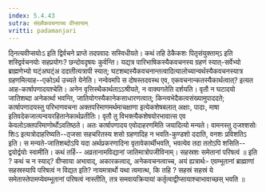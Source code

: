 ```yaml
---
index: 5.4.43
sutra: संख्यैकवचनाच्च वीप्सायाम्
vritti: padamanjari
---
```


 ठ्नित्यवीप्सयोःऽ इति द्विर्वचने प्राप्ते तदपवादः सस्विधीयते। कथं तहि ठेकैकशः पितृसंयुक्ताम्ऽ इति शस्द्विर्वचनयोः सहप्रयोगः? छन्दोवदृषयः कुर्वन्ति। यद्यत्र पारिभाषिकस्यैकवचनस्य ग्रहणं स्यात्-सर्वेभ्यो ब्राह्मणेभ्यो घट्ंअघट्ंअ ददातीत्यत्रापी स्यात्; घटशब्दस्यैकवचनान्तत्वादित्यालोच्यान्वर्थस्यैकवचनस्यात्र ग्रहणमित्याह--एकोऽर्थ उच्यते येनेति। नन्वेवमपि स दोषस्तदवस्थ एव, एकवचनान्कतस्यैकार्थत्वात्? इत्यत आह-कार्षापणादयश्चेति। अनेन वृत्तिस्थैकार्थताऽऽश्रीयते, न वाक्यगतेति दर्शयति। वृतौ न घटादयो जातिशब्दा अनेकार्था भवन्ति, जातियोगस्यैकानेकसाधारणत्वात्; किन्त्वभेदैकत्वसंख्यामुपाददते; कार्षापणादयस्तु परिभाणवचना अक्तपरिमाणमर्थमाचक्षाणा इत्येकशेषबलात् अक्षाः, पादाः, माषा इतिवदेकजात्यन्वयरहितानेकार्थप्रतीतिः। वृतौ तु विभक्त्यैकशेषयोरभावात्स एव केवलोऽक्तपरिमाणोर्थोऽवतिष्ठते। अतः कार्षापणादय एवोदाहरणमिति जयादित्यो मन्यते। वामनस्तु ठ्जश्शसोः शिःऽ इत्यत्रोदाहरिष्यति--ठ्जसा सहचरितस्य शसो ग्रहणादिह न भवति-कुण्डशो ददाति, वनशः प्रविशतिऽ इति। स मन्यते-जातिशब्दोऽपि यदा अर्थप्रकरणादिना वृतावेकार्थीभवति, भवत्येव तदा ततोऽपि शसिति--द्वयोर्द्वयोः स्वामीति। कथं तर्हि-- अव्रतानामविद्यानां जातिमात्रोपजीविनाम्। सहस्रशः समेतानां परिषत्वं ॥ इति ? कथं च न स्याद्? वीप्साया अभावाद्, अकारकत्वाद्, अनेकवचनत्वाच्च, अयं ह्यत्रार्थः- एवम्भूतानां ब्राह्माणां सहस्रस्यापि परिषत्वं न विद्यत इति? नायमत्रार्थो यथा त्वमात्थ, कि तहि ? सहस्रं सहस्रं ये समेतास्तेपामप्येवम्भूतानां परिषत्वं नास्तीति, तत्र समवायक्रियायां कर्तृत्वाद्वीप्सायाश्चाभावाच्छस् भवति ॥